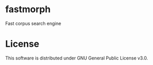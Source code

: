 # fastmorph
Fast corpus search engine






# License
This software is distributed under GNU General Public License v3.0.
